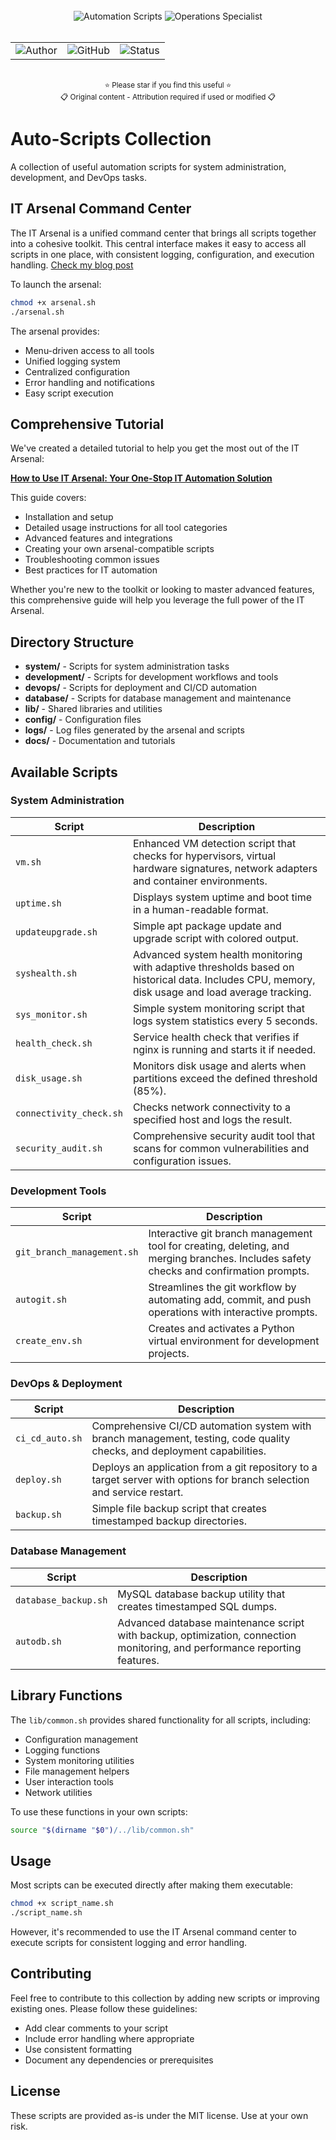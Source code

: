 <div align="center">
  <br>
  <img src="https://img.shields.io/badge/AUTOMATION-SCRIPTS-orange?style=for-the-badge" alt="Automation Scripts"/>
  <img src="https://img.shields.io/badge/OPERATIONS-SPECIALIST-blue?style=for-the-badge" alt="Operations Specialist"/>
  <br><br>
  <table>
    <tr>
      <td>
        <img src="https://img.shields.io/badge/Author-@sundanc-success?style=flat-square" alt="Author"/>
      </td>
      <td>
        <img src="https://img.shields.io/badge/GitHub-sundanc-4183C4?style=flat-square&logo=github" alt="GitHub"/>
      </td>
      <td>
        <img src="https://img.shields.io/badge/Status-Active-success?style=flat-square" alt="Status"/>
      </td>
    </tr>
  </table>
  <br>
  <sup>⭐ Please star if you find this useful ⭐</sup>
  <br>
  <sup>📋 Original content - Attribution required if used or modified 📋</sup>
</div>

# Auto-Scripts Collection

A collection of useful automation scripts for system administration, development, and DevOps tasks.

## IT Arsenal Command Center

The IT Arsenal is a unified command center that brings all scripts together into a cohesive toolkit. This central interface makes it easy to access all scripts in one place, with consistent logging, configuration, and execution handling. [Check my blog post](https://brokeninfra.pages.dev/using_it_arsenal/#advanced-features)

To launch the arsenal:

```bash
chmod +x arsenal.sh
./arsenal.sh
```

The arsenal provides:
- Menu-driven access to all tools
- Unified logging system
- Centralized configuration
- Error handling and notifications
- Easy script execution

## Comprehensive Tutorial

We've created a detailed tutorial to help you get the most out of the IT Arsenal:

**[How to Use IT Arsenal: Your One-Stop IT Automation Solution](docs/using_it_arsenal.md)**

This guide covers:
- Installation and setup
- Detailed usage instructions for all tool categories
- Advanced features and integrations
- Creating your own arsenal-compatible scripts
- Troubleshooting common issues
- Best practices for IT automation

Whether you're new to the toolkit or looking to master advanced features, this comprehensive guide will help you leverage the full power of the IT Arsenal.

## Directory Structure

- **system/** - Scripts for system administration tasks
- **development/** - Scripts for development workflows and tools
- **devops/** - Scripts for deployment and CI/CD automation
- **database/** - Scripts for database management and maintenance
- **lib/** - Shared libraries and utilities
- **config/** - Configuration files
- **logs/** - Log files generated by the arsenal and scripts
- **docs/** - Documentation and tutorials

## Available Scripts

### System Administration

| Script | Description |
|--------|-------------|
| `vm.sh` | Enhanced VM detection script that checks for hypervisors, virtual hardware signatures, network adapters and container environments. |
| `uptime.sh` | Displays system uptime and boot time in a human-readable format. |
| `updateupgrade.sh` | Simple apt package update and upgrade script with colored output. |
| `syshealth.sh` | Advanced system health monitoring with adaptive thresholds based on historical data. Includes CPU, memory, disk usage and load average tracking. |
| `sys_monitor.sh` | Simple system monitoring script that logs system statistics every 5 seconds. |
| `health_check.sh` | Service health check that verifies if nginx is running and starts it if needed. |
| `disk_usage.sh` | Monitors disk usage and alerts when partitions exceed the defined threshold (85%). |
| `connectivity_check.sh` | Checks network connectivity to a specified host and logs the result. |
| `security_audit.sh` | Comprehensive security audit tool that scans for common vulnerabilities and configuration issues. |

### Development Tools

| Script | Description |
|--------|-------------|
| `git_branch_management.sh` | Interactive git branch management tool for creating, deleting, and merging branches. Includes safety checks and confirmation prompts. |
| `autogit.sh` | Streamlines the git workflow by automating add, commit, and push operations with interactive prompts. |
| `create_env.sh` | Creates and activates a Python virtual environment for development projects. |

### DevOps & Deployment

| Script | Description |
|--------|-------------|
| `ci_cd_auto.sh` | Comprehensive CI/CD automation system with branch management, testing, code quality checks, and deployment capabilities. |
| `deploy.sh` | Deploys an application from a git repository to a target server with options for branch selection and service restart. |
| `backup.sh` | Simple file backup script that creates timestamped backup directories. |

### Database Management

| Script | Description |
|--------|-------------|
| `database_backup.sh` | MySQL database backup utility that creates timestamped SQL dumps. |
| `autodb.sh` | Advanced database maintenance script with backup, optimization, connection monitoring, and performance reporting features. |

## Library Functions

The `lib/common.sh` provides shared functionality for all scripts, including:

- Configuration management
- Logging functions
- System monitoring utilities
- File management helpers
- User interaction tools
- Network utilities

To use these functions in your own scripts:

```bash
source "$(dirname "$0")/../lib/common.sh"
```

## Usage

Most scripts can be executed directly after making them executable:

```bash
chmod +x script_name.sh
./script_name.sh
```

However, it's recommended to use the IT Arsenal command center to execute scripts for consistent logging and error handling.

## Contributing

Feel free to contribute to this collection by adding new scripts or improving existing ones. Please follow these guidelines:
- Add clear comments to your script
- Include error handling where appropriate
- Use consistent formatting
- Document any dependencies or prerequisites

## License

These scripts are provided as-is under the MIT license. Use at your own risk.
